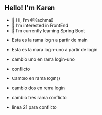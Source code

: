 ## Hello! I'm Karen

- 👋 Hi, I’m @Kachma6
- 👀 I’m interested in FrontEnd 
- 🌱 I’m currently learning Spring Boot
  
<!---
Kachma6/Kachma6 is a ✨ special ✨ repository because its `README.md` (this file) appears on your GitHub profile.
You can click the Preview link to take a look at your changes.
--->
 - Esta es la rama login a partir de main
 - Esta es la mara login-uno a partir de login
 - cambio uno en rama login-uno
 - conflicto


 - Cambio en rama login{}
 - cambio dos en rema login

 - cambio tres rama conflicto
 - linea 21 para conflicto